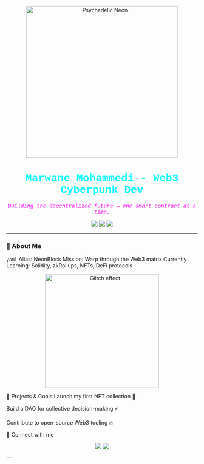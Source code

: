 <p align="center">
  <img src="https://media.giphy.com/media/3o7TKtnuHOHHUjR38Y/giphy.gif" alt="Psychedelic Neon" width="400"/>
</p>

<h1 align="center" style="color:#0ff; font-family: 'Courier New', Courier, monospace;">
  Marwane Mohammedi - Web3 Cyberpunk Dev
</h1>

<p align="center" style="color:#f0f; font-family: 'Courier New', Courier, monospace;">
  <em>Building the decentralized future — one smart contract at a time.</em>
</p>

<p align="center">
  <img src="https://img.shields.io/badge/Solidity-%23363636.svg?style=for-the-badge&logo=solidity&logoColor=white"/>
  <img src="https://img.shields.io/badge/Ethereum-%230077B5.svg?style=for-the-badge&logo=ethereum&logoColor=white"/>
  <img src="https://img.shields.io/badge/Web3-%23FF0080.svg?style=for-the-badge&logo=web3dotjs&logoColor=white"/>
</p>

---

### 🔮 About Me  
```yaml```
Alias: NeonBlock
Mission: Warp through the Web3 matrix
Currently Learning: Solidity, zkRollups, NFTs, DeFi protocols
<p align="center"> <img src="https://media.giphy.com/media/l0Exk8EUzSLsrErEQ/giphy.gif" alt="Glitch effect" width="300"/> </p>
🚀 Projects & Goals
Launch my first NFT collection 🚀

Build a DAO for collective decision-making ⚡

Contribute to open-source Web3 tooling 🔥

💬 Connect with me
<p align="center"> <a href="https://linkedin.com/in/MarwaneMohammedi" target="_blank"><img src="https://img.shields.io/badge/LinkedIn-%230077B5.svg?style=for-the-badge&logo=linkedin&logoColor=white"/></a> <a href="mailto:work.mohammedimarwane@gmail.com" target="_blank"><img src="https://img.shields.io/badge/Email-%23D14836.svg?style=for-the-badge&logo=gmail&logoColor=white"/></a> </p> ```
